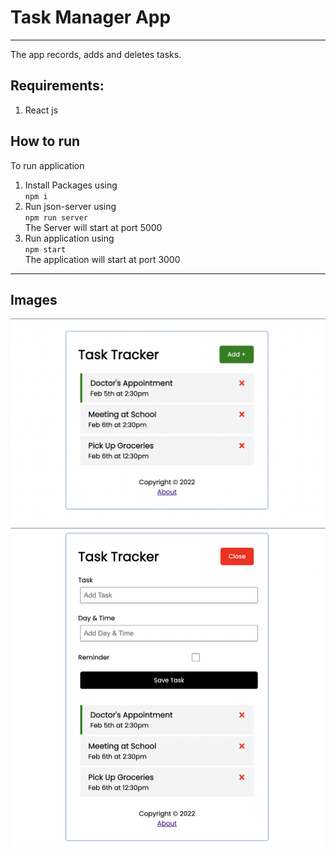 # Task Manager App
___
The app records, adds and deletes tasks.

## Requirements:
1. React js

## How to run
To run application
1. Install Packages using  
`npm i`
2. Run json-server using  
`npm run server`  
The Server will start at port 5000
3. Run application using  
`npm start`  
The application will start at port 3000

___
## Images

![To Do](https://github.com/MuhammadSaadJamil/Project-Images/blob/master/task-tracker-2.png?raw=true)
![To Do](https://github.com/MuhammadSaadJamil/Project-Images/blob/master/task-tracker-1.png?raw=true)